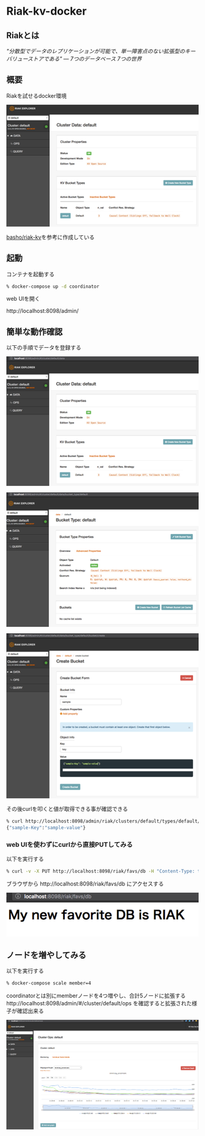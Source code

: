 # Riak-kv-docker

## Riakとは

_"分散型でデータのレプリケーションが可能で、単一障害点のない拡張型のキーバリューストアである" ― 7つのデータベース 7つの世界_

## 概要

Riakを試せるdocker環境

![Riak_Explorer](src/imgs/Riak_Explorer.png)

[basho/riak-kv](https://hub.docker.com/r/basho/riak-kv/)を参考に作成している

## 起動

コンテナを起動する
```bash
% docker-compose up -d coordinator 
```

web UIを開く

http://localhost:8098/admin/

## 簡単な動作確認

以下の手順でデータを登録する

![Riak_Explorer2](src/imgs/Riak_Explorer2.png)

![Riak_Explorer3](src/imgs/Riak_Explorer3.png)

![Riak_Explorer4](src/imgs/Riak_Explorer4.png)

その後curlを叩くと値が取得できる事が確認できる

```bash
% curl http://localhost:8098/admin/riak/clusters/default/types/default/buckets/sample/keys/key
{"sample-Key":"sample-value"}
```

### web UIを使わずにcurlから直接PUTしてみる

以下を実行する

```bash
% curl -v -X PUT http://localhost:8098/riak/favs/db -H "Content-Type: text/html" -d "<html><body><h1>My new favorite DB is RIAK</h1></body></html>"
```

ブラウザから http://localhost:8098/riak/favs/db にアクセスする

![Riak_Explorer5](src/imgs/Riak_Explorer5.png)

## ノードを増やしてみる

以下を実行する

```bash
% docker-compose scale member=4
```

coordinatorとは別にmemberノードを4つ増やし、合計5ノードに拡張する
http://localhost:8098/admin/#/cluster/default/ops を確認すると拡張された様子が確認出来る

![Riak_Explorer6](src/imgs/Riak_Explorer6.png)
